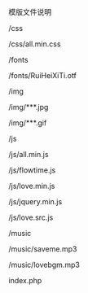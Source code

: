 
模版文件说明

/css

  /css/all.min.css
  
/fonts

  /fonts/RuiHeiXiTi.otf
  
/img

  /img/***.jpg
  
  /img/***.gif
  
/js

  /js/all.min.js
  
  /js/flowtime.js
  
  /js/love.min.js
  
  /js/jquery.min.js
  
  /js/love.src.js
  
/music

  /music/saveme.mp3
  
  /music/lovebgm.mp3
  
index.php